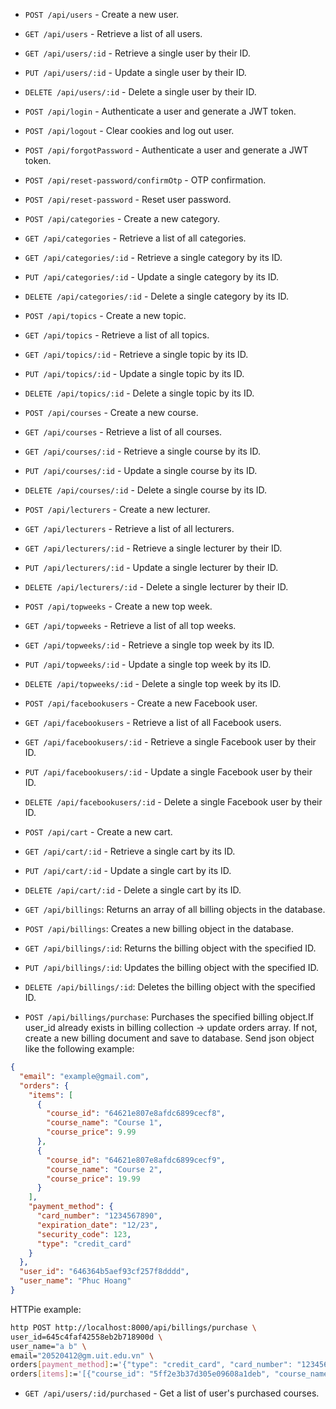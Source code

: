 - `POST /api/users` - Create a new user.

- `GET /api/users` - Retrieve a list of all users.

- `GET /api/users/:id` - Retrieve a single user by their ID.

- `PUT /api/users/:id` - Update a single user by their ID.

- `DELETE /api/users/:id` - Delete a single user by their ID.

- `POST /api/login` - Authenticate a user and generate a JWT token.

- `POST /api/logout` - Clear cookies and log out user.

- `POST /api/forgotPassword` - Authenticate a user and generate a JWT token.

- `POST /api/reset-password/confirmOtp` - OTP confirmation.

- `POST /api/reset-password` - Reset user password.

- `POST /api/categories` - Create a new category.

- `GET /api/categories` - Retrieve a list of all categories.

- `GET /api/categories/:id` - Retrieve a single category by its ID.

- `PUT /api/categories/:id` - Update a single category by its ID.

- `DELETE /api/categories/:id` - Delete a single category by its ID.

- `POST /api/topics` - Create a new topic.

- `GET /api/topics` - Retrieve a list of all topics.

- `GET /api/topics/:id` - Retrieve a single topic by its ID.

- `PUT /api/topics/:id` - Update a single topic by its ID.

- `DELETE /api/topics/:id` - Delete a single topic by its ID.

- `POST /api/courses` - Create a new course.

- `GET /api/courses` - Retrieve a list of all courses.

- `GET /api/courses/:id` - Retrieve a single course by its ID.

- `PUT /api/courses/:id` - Update a single course by its ID.

- `DELETE /api/courses/:id` - Delete a single course by its ID.

- `POST /api/lecturers` - Create a new lecturer.

- `GET /api/lecturers` - Retrieve a list of all lecturers.

- `GET /api/lecturers/:id` - Retrieve a single lecturer by their ID.

- `PUT /api/lecturers/:id` - Update a single lecturer by their ID.

- `DELETE /api/lecturers/:id` - Delete a single lecturer by their ID.

- `POST /api/topweeks` - Create a new top week.

- `GET /api/topweeks` - Retrieve a list of all top weeks.

- `GET /api/topweeks/:id` - Retrieve a single top week by its ID.

- `PUT /api/topweeks/:id` - Update a single top week by its ID.

- `DELETE /api/topweeks/:id` - Delete a single top week by its ID.

- `POST /api/facebookusers` - Create a new Facebook user.

- `GET /api/facebookusers` - Retrieve a list of all Facebook users.

- `GET /api/facebookusers/:id` - Retrieve a single Facebook user by their ID.

- `PUT /api/facebookusers/:id` - Update a single Facebook user by their ID.

- `DELETE /api/facebookusers/:id` - Delete a single Facebook user by their ID.

- `POST /api/cart` - Create a new cart.

- `GET /api/cart/:id` - Retrieve a single cart by its ID.

- `PUT /api/cart/:id` - Update a single cart by its ID.

- `DELETE /api/cart/:id` - Delete a single cart by its ID.

- `GET /api/billings`: Returns an array of all billing objects in the database.

- `POST /api/billings`: Creates a new billing object in the database.

- `GET /api/billings/:id`: Returns the billing object with the specified ID.

- `PUT /api/billings/:id`: Updates the billing object with the specified ID.

- `DELETE /api/billings/:id`: Deletes the billing object with the specified ID.

- `POST /api/billings/purchase`: Purchases the specified billing object.If user_id already exists in billing collection -> update orders array. If not, create a new billing document and save to database. Send json object like the following example:

```json
{
  "email": "example@gmail.com",
  "orders": {
    "items": [
      {
        "course_id": "64621e807e8afdc6899cecf8",
        "course_name": "Course 1",
        "course_price": 9.99
      },
      {
        "course_id": "64621e807e8afdc6899cecf9",
        "course_name": "Course 2",
        "course_price": 19.99
      }
    ],
    "payment_method": {
      "card_number": "1234567890",
      "expiration_date": "12/23",
      "security_code": 123,
      "type": "credit_card"
    }
  },
  "user_id": "646364b5aef93cf257f8dddd",
  "user_name": "Phuc Hoang"
}
```

HTTPie example:

```sh
http POST http://localhost:8000/api/billings/purchase \
user_id=645c4faf42558eb2b718900d \
user_name="a b" \
email="20520412@gm.uit.edu.vn" \
orders[payment_method]:='{"type": "credit_card", "card_number": "1234567890", "expiration_date": "12/23", "security_code": 123}' \
orders[items]:='[{"course_id": "5ff2e3b37d305e09608a1deb", "course_name": "Course 1", "course_price": 9.99}, {"course_id": "5ff2e3b37d305e09608a1de6", "course_name": "Course 2", "course_price": 19.99}]'
```

- `GET /api/users/:id/purchased` - Get a list of user's purchased courses.
